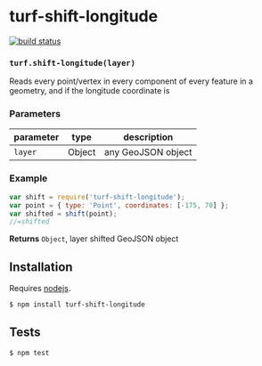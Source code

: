 # turf-shift-longitude

[![build status](https://secure.travis-ci.org/stepankuzmin/turf-shift-longitude.png)](http://travis-ci.org/stepankuzmin/turf-shift-longitude)




### `turf.shift-longitude(layer)`

Reads every point/vertex in every component of every feature in a
geometry, and if the longitude coordinate is 

### Parameters

| parameter | type   | description        |
| --------- | ------ | ------------------ |
| `layer`   | Object | any GeoJSON object |


### Example

```js
var shift = require('turf-shift-longitude');
var point = { type: 'Point', coordinates: [-175, 70] };
var shifted = shift(point);
//=shifted
```


**Returns** `Object`, layer shifted GeoJSON object

## Installation

Requires [nodejs](http://nodejs.org/).

```sh
$ npm install turf-shift-longitude
```

## Tests

```sh
$ npm test
```


